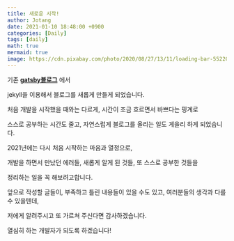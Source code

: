 ```yaml
---
title: 새로운 시작!
author: Jotang
date: 2021-01-10 18:48:00 +0900
categories: [Daily]
tags: [daily]
math: true
mermaid: true
image: https://cdn.pixabay.com/photo/2020/08/27/13/11/loading-bar-5522019_1280.png
---
```



기존 [**gatsby블로그**](https://taehoblog.netlify.app/) 에서

jekyll을 이용해서 블로그를 새롭게 만들게 되었습니다.

처음 개발을 시작했을 때와는 다르게, 시간이 조금 흐르면서 바쁘다는 핑계로

스스로 공부하는 시간도 줄고, 자연스럽게 블로그를 올리는 일도 게을리 하게 되었습니다.

2021년에는 다시 처음 시작하는 마음과 열정으로,

개발을 하면서 만났던 에러들, 새롭게 알게 된 것들, 또 스스로 공부한 것들을

정리하는 일을 꼭 해보려고합니다.

앞으로 작성할 글들이, 부족하고 틀린 내용들이 있을 수도 있고, 여러분들의 생각과 다를 수 있을텐데,

저에게 알려주시고 또 가르쳐 주신다면 감사하겠습니다.

열심히 하는 개발자가 되도록 하겠습니다!
